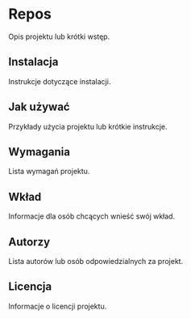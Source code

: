 # Repos

Opis projektu lub krótki wstęp.

## Instalacja

Instrukcje dotyczące instalacji.

## Jak używać

Przykłady użycia projektu lub krótkie instrukcje.

## Wymagania

Lista wymagań projektu.

## Wkład

Informacje dla osób chcących wnieść swój wkład.

## Autorzy

Lista autorów lub osób odpowiedzialnych za projekt.

## Licencja

Informacje o licencji projektu.
